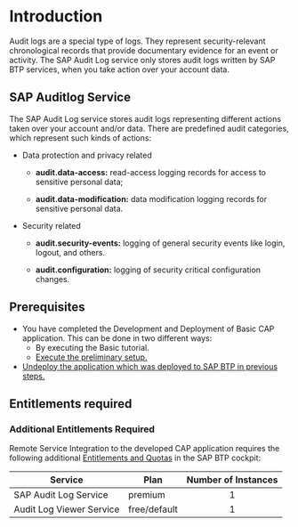 # Introduction

Audit logs are a special type of logs. They represent security-relevant chronological records that provide documentary evidence for an event or activity. The SAP Audit Log service only stores audit logs written by SAP BTP services, when you take action over your account data.

## SAP Auditlog Service

The SAP Audit Log service stores audit logs representing different actions taken over your account and/or data. There are predefined audit categories, which represent such kinds of actions:
- Data protection and privacy related
    - **audit.data-access:** read-access logging records for access to sensitive personal data;

    - **audit.data-modification:** data modification logging records for sensitive personal data.

- Security related
    - **audit.security-events:** logging of general security events like login, logout, and others.

    - **audit.configuration:** logging of security critical configuration changes.

## Prerequisites

- You have completed the Development and Deployment of Basic CAP application. This can be done in two different ways:
    - By executing the Basic tutorial.
    - [Execute the preliminary setup.](https://github.tools.sap/refapps/incidents-mgmt/blob/main/documentation/prerequisite-for-sample/prerquites-for-sample.md)
- [Undeploy the application which was deployed to SAP BTP in previous steps.](https://github.tools.sap/refapps/incidents-mgmt/blob/main/documentation/prerequisite-for-sample/prerquites-for-sample.md#undeploy-the-application)

## Entitlements required
### Additional Entitlements Required

Remote Service Integration to the developed CAP application requires the following additional [Entitlements and Quotas](https://help.sap.com/products/BTP/65de2977205c403bbc107264b8eccf4b/00aa2c23479d42568b18882b1ca90d79.html?locale=en-US) in the SAP BTP cockpit:

| Service                           | Plan       | Number of Instances |
|-----------------------------------|------------|:-------------------:|
| SAP Audit Log Service | premium | 1 |
| Audit Log Viewer Service | free/default | 1


   


